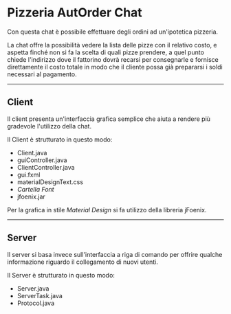 # Pizzeria AutOrder Chat

Con questa chat è possibile effettuare degli ordini ad un'ipotetica pizzeria.

La chat offre la possibilità vedere la lista delle pizze con il relativo costo, e aspetta finché non si fa la scelta di quali pizze prendere, a quel punto chiede l'indirizzo dove il fattorino dovrà recarsi per consegnarle e fornisce direttamente il costo totale in modo che il cliente possa già prepararsi i soldi necessari al pagamento.


----------


Client
------
Il client presenta un'interfaccia grafica semplice che aiuta a rendere più gradevole l'utilizzo della chat.

Il Client è strutturato in questo modo:

 - Client.java
 - guiController.java
 - ClientController.java
 - gui.fxml
 - materialDesignText.css
 - *Cartella Font*
 - jfoenix.jar

Per la grafica in stile *Material Design* si fa utilizzo della libreria jFoenix.


----------


Server
------
Il server si basa invece sull'interfaccia a riga di comando per offrire qualche informazione riguardo il collegamento di nuovi utenti.

Il Server è strutturato in questo modo:

 - Server.java
 - ServerTask.java
 - Protocol.java

